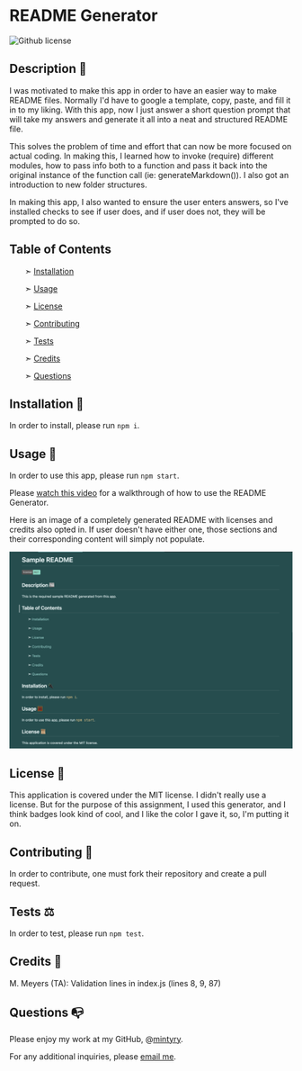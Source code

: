 
# README Generator

![Github license](https://img.shields.io/badge/license-MIT-74edd1.svg)


## Description 📰

I was motivated to make this app in order to have an easier way to make README files. Normally I'd have to google a template, copy, paste, and fill it in to my liking. With this app, now I just answer a short question prompt that will take my answers and generate it all into a neat and structured README file.

This solves the problem of time and effort that can now be more focused on actual coding.
In making this, I learned how to invoke (require) different modules, how to pass info both to a function and pass it back into the original instance of the function call (ie: generateMarkdown()). I also got an introduction to new folder structures.

In making this app, I also wanted to ensure the user enters answers, so I've installed checks to see if user does, and if user does not, they will be prompted to do so.


## Table of Contents

&nbsp;&nbsp;&nbsp;&nbsp;&nbsp;&nbsp; ➣ [Installation](#Installation)

&nbsp;&nbsp;&nbsp;&nbsp;&nbsp;&nbsp; ➣ [Usage](#Usage)

&nbsp;&nbsp;&nbsp;&nbsp;&nbsp;&nbsp; ➣ [License](#License)

&nbsp;&nbsp;&nbsp;&nbsp;&nbsp;&nbsp; ➣ [Contributing](#Contributing)

&nbsp;&nbsp;&nbsp;&nbsp;&nbsp;&nbsp; ➣ [Tests](#Tests)

&nbsp;&nbsp;&nbsp;&nbsp;&nbsp;&nbsp; ➣ [Credits](#Credits)

&nbsp;&nbsp;&nbsp;&nbsp;&nbsp;&nbsp; ➣ [Questions](#Questions)


<a id="Installation"></a>
## Installation 🔌

In order to install, please run `npm i`.


<a id="Usage"></a>
## Usage 🧮

In order to use this app, please run `npm start`.

Please [watch this video](https://watch.screencastify.com/v/wwVlHYyojtDy5qeow0Hm) for a walkthrough of how to use the README Generator.

Here is an image of a completely generated README with licenses and credits also opted in.
If user doesn't have either one, those sections and their corresponding content will simply not populate.

![A sample generated README with license and credit](./images/samplegenerated.png)


<a id="License"></a>
 
## License 📜
  
This application is covered under the MIT license.
I didn't really use a license. But for the purpose of this assignment, I used this generator, and I think badges look kind of cool, and I like the color I gave it, so, I'm putting it on.


<a id="Contributing"></a>
## Contributing 🍴

In order to contribute, one must fork their repository and create a pull request.


<a id="Tests"></a>
## Tests ⚖️

In order to test, please run `npm test`.


<a id="Credits"></a>
 ## Credits 🤝

  M. Meyers (TA): Validation lines in index.js (lines 8, 9, 87)


<a id="Questions"></a>
## Questions 📭

Please enjoy my work at my GitHub, @[mintyry](https://github.com/mintyry).

For any additional inquiries, please [email me](mailto:dontworry@aboutit.com).
